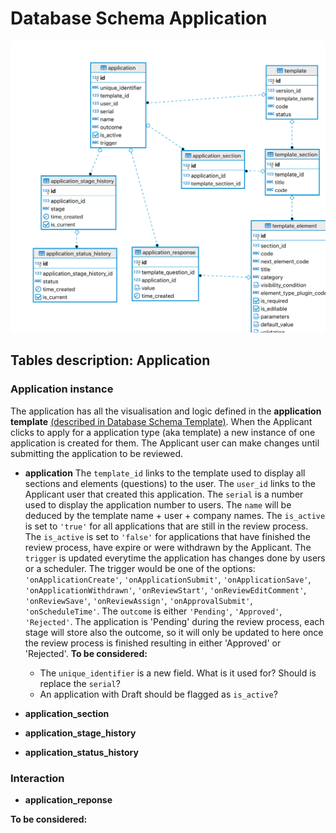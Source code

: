 # Database Schema Application

![Database Schema](images/database-schema-application.png)

## Tables description: Application

### Application instance
The application has all the visualisation and logic defined in the <b>application template</b> [(described in Database Schema Template)](Database-Schema-Template.md). When the Applicant clicks to apply for a application type (aka template) a new instance of one application is created for them. The Applicant user can make changes until submitting the application to be reviewed.

* <b>application</b>
The `template_id` links to the template used to display all sections and elements (questions) to the user.
The `user_id` links to the Applicant user that created this application.
The `serial` is a number used to display the application number to users. 
The `name` will be deduced by the template name + user + company names.
The `is_active` is set to `'true'` for all applications that are still in the review process. 
The `is_active` is set to `'false'` for applications that have finished the review process, have expire or were withdrawn by the Applicant. 
The `trigger` is updated everytime the application has changes done by users or a scheduler. The trigger would be one of the options: `'onApplicationCreate'`, `'onApplicationSubmit'`, `'onApplicationSave'`, `'onApplicationWithdrawn'`, `'onReviewStart'`, `'onReviewEditComment'`, `'onReviewSave'`, `'onReviewAssign'`, `'onApprovalSubmit'`, `'onScheduleTime'`.
The `outcome` is either `'Pending'`, `'Approved'`, `'Rejected'`. The application is 'Pending' during the review process, each stage will store also the outcome, so it will only be updated to here once the review process is finished resulting in either 'Approved' or 'Rejected'.
<b>To be considered:</b>
   * The `unique_identifier` is a new field. What is it used for? Should is replace the `serial`?
   * An application with Draft should be flagged as `is_active`?
* <b>application_section</b>

* <b>application_stage_history</b>
* <b>application_status_history</b>

### Interaction

* <b>application_reponse</b>

<b>To be considered: </b>